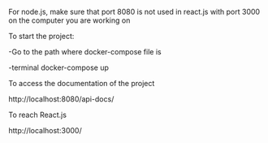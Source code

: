 For node.js, make sure that port 8080 is not used in react.js with port 3000 on the computer you are working on

To start the project:

-Go to the path where docker-compose file is

-terminal docker-compose up

To access the documentation of the project

http://localhost:8080/api-docs/

To reach React.js

http://localhost:3000/
